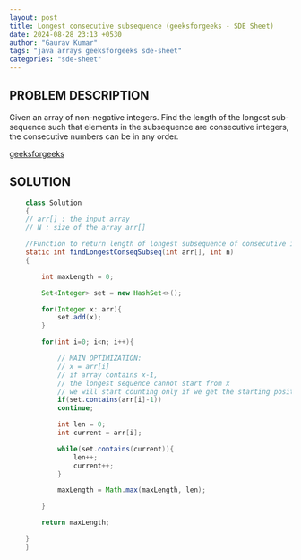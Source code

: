 ```yaml
---
layout: post
title: Longest consecutive subsequence (geeksforgeeks - SDE Sheet)
date: 2024-08-28 23:13 +0530
author: "Gaurav Kumar"
tags: "java arrays geeksforgeeks sde-sheet"
categories: "sde-sheet"
---
```


## PROBLEM DESCRIPTION

Given an array of non-negative integers. Find the length of the longest sub-sequence such that elements in the subsequence are consecutive integers, the consecutive numbers can be in any order.

[geeksforgeeks](https://www.geeksforgeeks.org/problems/longest-consecutive-subsequence2449/1?page=3)

## SOLUTION

```java
    class Solution
    {
    // arr[] : the input array
    // N : size of the array arr[]

    //Function to return length of longest subsequence of consecutive integers.
    static int findLongestConseqSubseq(int arr[], int n)
    {

        int maxLength = 0;

        Set<Integer> set = new HashSet<>();

        for(Integer x: arr){
            set.add(x);
        }

        for(int i=0; i<n; i++){

            // MAIN OPTIMIZATION:
            // x = arr[i]
            // if array contains x-1,
            // the longest sequence cannot start from x
            // we will start counting only if we get the starting position
            if(set.contains(arr[i]-1))
            continue;

            int len = 0;
            int current = arr[i];

            while(set.contains(current)){
                len++;
                current++;
            }

            maxLength = Math.max(maxLength, len);

        }

        return maxLength;

    }
    }
```
